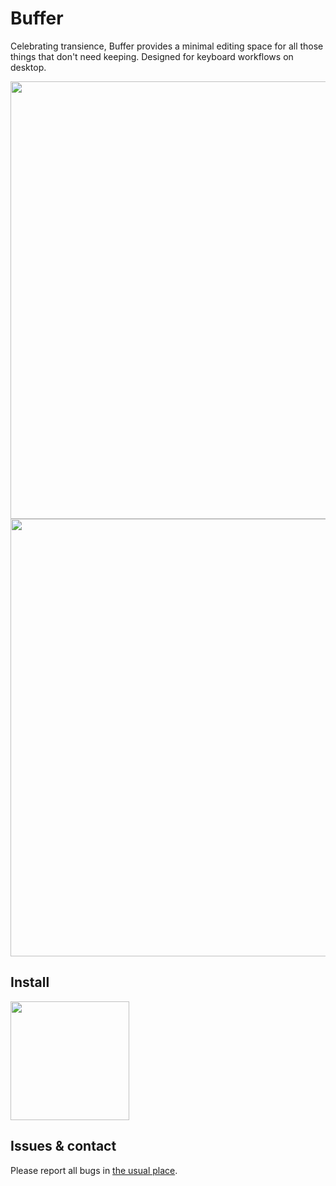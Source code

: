 # Buffer

Celebrating transience, Buffer provides a minimal editing space for all those things that don't need keeping. Designed for keyboard workflows on desktop.

<img src="https://gitlab.gnome.org/cheywood/buffer/-/raw/main/data/screenshots/main.png" width="700px" />

<img src="https://gitlab.gnome.org/cheywood/buffer/-/raw/main/data/screenshots/preferences.png" width="700px" />

## Install

<a href="https://flathub.org/apps/details/org.gnome.gitlab.cheywood.Buffer"><img src="https://flathub.org/assets/badges/flathub-badge-i-en.png" width="190px" /></a>

## Issues & contact

Please report all bugs in [the usual place](https://gitlab.gnome.org/cheywood/buffer/-/issues).
